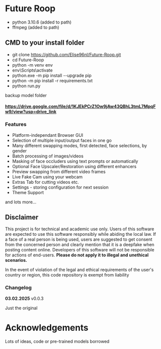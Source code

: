 # Future Roop
- python 3.10.6 (added to path)
- ffmpeg (added to path)


## CMD to your install folder
- git clone https://github.com/Elise96nl/Future-Roop.git
- cd Future-Roop
- python -m venv env
- env\Scripts\activate
- python.exe -m pip install --upgrade pip
- python -m pip install -r requirements.txt
- python run.py 

backup model folder
#### https://drive.google.com/file/d/1KJEkPCrZ1Ow9jAw43QBhL3tmL7MpqFw9/view?usp=drive_link
### Features

- Platform-independant Browser GUI
- Selection of multiple input/output faces in one go
- Many different swapping modes, first detected, face selections, by gender
- Batch processing of images/videos
- Masking of face occluders using text prompts or automatically
- Optional Face Upscaler/Restoration using different enhancers
- Preview swapping from different video frames
- Live Fake Cam using your webcam
- Extras Tab for cutting videos etc.
- Settings - storing configuration for next session
- Theme Support

and lots more...


## Disclaimer

This project is for technical and academic use only.
Users of this software are expected to use this software responsibly while abiding the local law. If a face of a real person is being used, users are suggested to get consent from the concerned person and clearly mention that it is a deepfake when posting content online. Developers of this software will not be responsible for actions of end-users.
**Please do not apply it to illegal and unethical scenarios.**

In the event of violation of the legal and ethical requirements of the user's country or region, this code repository is exempt from liability




### Changelog

**03.02.2025** v0.0.3

Just the original 




# Acknowledgements

Lots of ideas, code or pre-trained models borrowed

